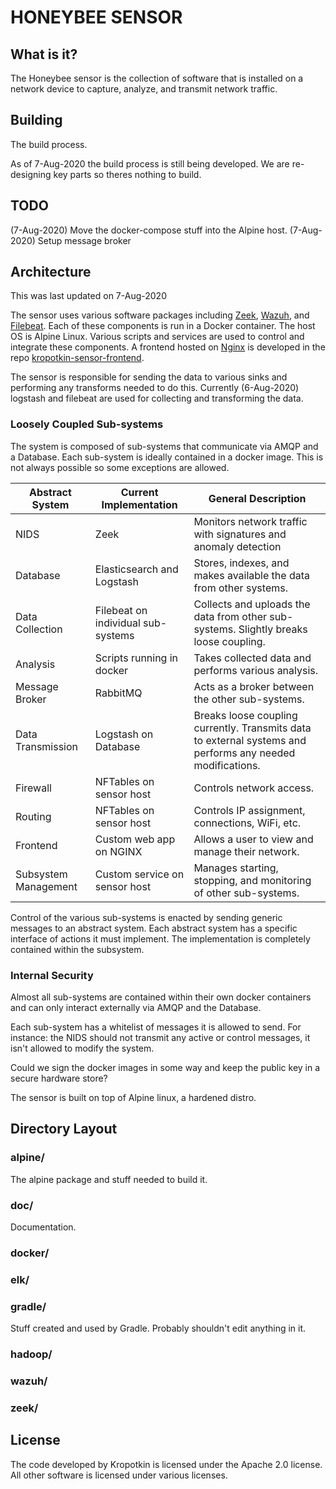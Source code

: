 # HONEYBEE SENSOR

## What is it?

The Honeybee sensor is the collection of software that is installed on a network device to capture, analyze, and transmit network traffic. 

## Building

The build process.

As of 7-Aug-2020 the build process is still being developed. We are re-designing key parts so theres nothing to build.

## TODO

(7-Aug-2020) Move the docker-compose stuff into the Alpine host.
(7-Aug-2020) Setup message broker

## Architecture

This was last updated on 7-Aug-2020

The sensor uses various software packages including [Zeek](https://zeek.org/), [Wazuh](https://wazuh.com/), and [Filebeat](https://www.elastic.co/beats/filebeat). Each of these components is run in a Docker container. The host OS is Alpine Linux. Various scripts and services are used to control and integrate these components. A frontend hosted on [Nginx](https://www.nginx.com/) is developed in the repo [kropotkin-sensor-frontend](https://github.com/Kropotkin-Security/kropotkin-sensor-frontend).

The sensor is responsible for sending the data to various sinks and performing any transforms needed to do this. Currently (6-Aug-2020) logstash and filebeat are used for collecting and transforming the data.

### Loosely Coupled Sub-systems

The system is composed of sub-systems that communicate via AMQP and a Database. Each sub-system is ideally contained in a docker image. This is not always possible so some exceptions are allowed. 

| Abstract System | Current Implementation | General Description |
| ----------- | ----------- | ----------- |
| NIDS | Zeek | Monitors network traffic with signatures and anomaly detection |
| Database | Elasticsearch and Logstash | Stores, indexes, and makes available the data from other systems. |
| Data Collection | Filebeat on individual sub-systems | Collects and uploads the data from other sub-systems. Slightly breaks loose coupling. |
| Analysis | Scripts running in docker | Takes collected data and performs various analysis. |
| Message Broker | RabbitMQ | Acts as a broker between the other sub-systems. |
| Data Transmission | Logstash on Database | Breaks loose coupling currently. Transmits data to external systems and performs any needed modifications. |
| Firewall | NFTables on sensor host | Controls network access. |
| Routing | NFTables on sensor host | Controls IP assignment, connections, WiFi, etc. |
| Frontend | Custom web app on NGINX | Allows a user to view and manage their network. |
| Subsystem Management | Custom service on sensor host | Manages starting, stopping, and monitoring of other sub-systems. |

Control of the various sub-systems is enacted by sending generic messages to an abstract system. Each abstract system has a specific interface of actions it must implement. The implementation is completely contained within the subsystem.

### Internal Security

Almost all sub-systems are contained within their own docker containers and can only interact externally via AMQP and the Database.

Each sub-system has a whitelist of messages it is allowed to send. For instance: the NIDS should not transmit any active or control messages, it isn't allowed to modify the system. 

Could we sign the docker images in some way and keep the public key in a secure hardware store?

The sensor is built on top of Alpine linux, a hardened distro. 

## Directory Layout

### alpine/

The alpine package and stuff needed to build it.

### doc/

Documentation.

### docker/

### elk/

### gradle/

Stuff created and used by Gradle. Probably shouldn't edit anything in it.

### hadoop/

### wazuh/

### zeek/

## License

The code developed by Kropotkin is licensed under the Apache 2.0 license. All other software is licensed under various licenses.
